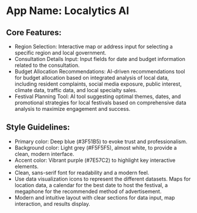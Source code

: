 # **App Name**: Localytics AI

## Core Features:

- Region Selection: Interactive map or address input for selecting a specific region and local government.
- Consultation Details Input: Input fields for date and budget information related to the consultation.
- Budget Allocation Recommendations: AI-driven recommendations tool for budget allocation based on integrated analysis of local data, including resident complaints, social media exposure, public interest, climate data, traffic data, and local specialty sales.
- Festival Planning Tool: AI tool suggesting optimal themes, dates, and promotional strategies for local festivals based on comprehensive data analysis to maximize engagement and success.

## Style Guidelines:

- Primary color: Deep blue (#3F51B5) to evoke trust and professionalism.
- Background color: Light grey (#F5F5F5), almost white, to provide a clean, modern interface.
- Accent color: Vibrant purple (#7E57C2) to highlight key interactive elements.
- Clean, sans-serif font for readability and a modern feel.
- Use data visualization icons to represent the different datasets. Maps for location data, a calendar for the best date to host the festival, a megaphone for the recommended method of advertisement.
- Modern and intuitive layout with clear sections for data input, map interaction, and results display.